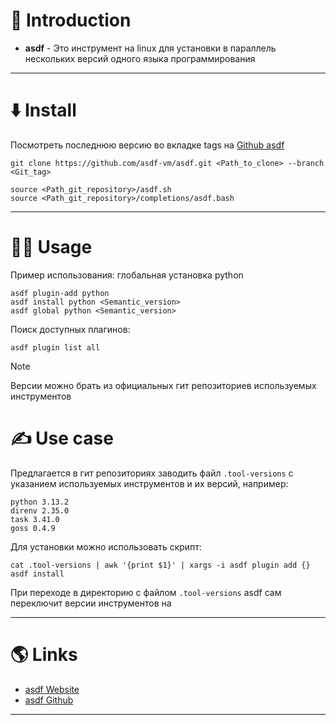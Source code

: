 # 📖 Introduction

- **asdf** - Это инструмент на linux для установки в параллель нескольких версий одного языка программирования

---

# ⬇️ Install

Посмотреть последнюю версию во вкладке tags на [Github asdf](https://github.com/asdf-vm/asdf.git)

```shell
git clone https://github.com/asdf-vm/asdf.git <Path_to_clone> --branch <Git_tag>
```

```shell title=~/.bashrc
source <Path_git_repository>/asdf.sh
source <Path_git_repository>/completions/asdf.bash
```

---

# 👨‍🏭 Usage

Пример использования: глобальная установка python

```shell title=Python
asdf plugin-add python
asdf install python <Semantic_version>
asdf global python <Semantic_version>
```

Поиск доступных плагинов:

```shell
asdf plugin list all
```

> [!NOTE]
> Версии можно брать из официальных гит репозиториев используемых инструментов

# ✍️ Use case

Предлагается в гит репозиториях заводить файл `.tool-versions` с указанием используемых инструментов и их версий, например:

```shell title=.tool-versions
python 3.13.2
direnv 2.35.0
task 3.41.0
goss 0.4.9
```

Для установки можно использовать скрипт:

```shell
cat .tool-versions | awk '{print $1}' | xargs -i asdf plugin add {}
asdf install
```

При переходе в директорию с файлом `.tool-versions` asdf сам переключит версии инструментов на 

---

# 🌎 Links

- [asdf Website](https://asdf-vm.com)
- [asdf Github](https://github.com/asdf-vm/asdf.git)

---
